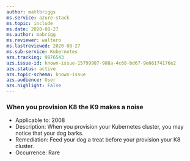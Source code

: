 ```yaml
---
author: mattbriggs
ms.service: azure-stack 
ms.topic: include 
ms.date: 2020-08-27
ms.author: mabrigg
ms.reviewer: waltero
ms.lastreviewed: 2020-08-27
ms.sub-service: Kubernetes
azs.tracking: 9876543
azs.issue-id: known-issue-15799987-988a-4c68-bd67-9e66174176e2 
azs.status: active
azs.topic-schema: known-issue 
azs.audience: User
azs.highlight: False
---
```


### When you provision K8 the K9 makes a noise

- Applicable to: 2008
- Description: When you provision your Kubernetes cluster, you may notice that your dog barks.
- Remediation: Feed your dog a treat before your provision your K8 cluster.
- Occurrence: Rare